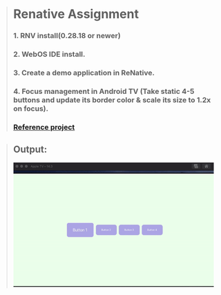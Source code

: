 > # Renative Assignment
>
> ### 1. RNV install(0.28.18 or newer)
>
> ### 2. WebOS IDE install.
>
> ### 3. Create a demo application in ReNative.
>
> ### 4. Focus management in Android TV (Take static 4-5 buttons and update its border color & scale its size to 1.2x on focus).
>
> ### [Reference project](https://drive.google.com/file/d/1EnlUyYWoHW-j8rdFBJmWaHoZ5e0p9U6J/view?usp=sharing)

> ## Output:
>
> <img width="800px" src="./screenshot/output.gif"/>
